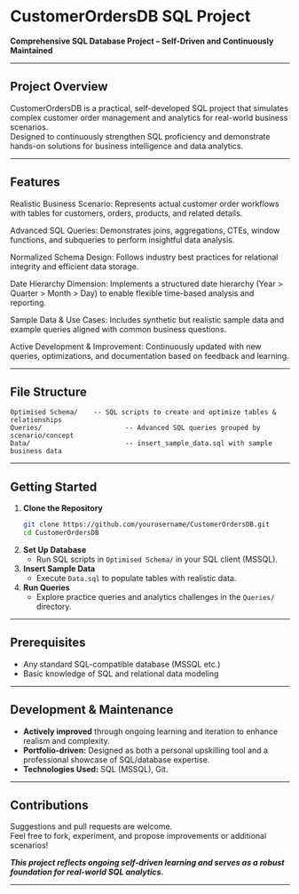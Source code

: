 # CustomerOrdersDB SQL Project

**Comprehensive SQL Database Project – Self-Driven and Continuously Maintained**

***

## Project Overview

CustomerOrdersDB is a practical, self-developed SQL project that simulates complex customer order management and analytics for real-world business scenarios.  
Designed to continuously strengthen SQL proficiency and demonstrate hands-on solutions for business intelligence and data analytics.

***

## Features

Realistic Business Scenario: Represents actual customer order workflows with tables for customers, orders, products, and related details.

Advanced SQL Queries: Demonstrates joins, aggregations, CTEs, window functions, and subqueries to perform insightful data analysis.

Normalized Schema Design: Follows industry best practices for relational integrity and efficient data storage.

Date Hierarchy Dimension: Implements a structured date hierarchy (Year > Quarter > Month > Day) to enable flexible time-based analysis and reporting.

Sample Data & Use Cases: Includes synthetic but realistic sample data and example queries aligned with common business questions.

Active Development & Improvement: Continuously updated with new queries, optimizations, and documentation based on feedback and learning.

***

## File Structure

```
Optimised Schema/    -- SQL scripts to create and optimize tables & relationships
Queries/                     -- Advanced SQL queries grouped by scenario/concept
Data/                        -- insert_sample_data.sql with sample business data
```

***

## Getting Started

1. **Clone the Repository**
    ```bash
    git clone https://github.com/yourusername/CustomerOrdersDB.git
    cd CustomerOrdersDB
    ```
2. **Set Up Database**
    - Run SQL scripts in `Optimised Schema/` in your SQL client (MSSQL).
3. **Insert Sample Data**
    - Execute `Data.sql` to populate tables with realistic data.
4. **Run Queries**
    - Explore practice queries and analytics challenges in the `Queries/` directory.

***

## Prerequisites

- Any standard SQL-compatible database (MSSQL etc.)
- Basic knowledge of SQL and relational data modeling

***

## Development & Maintenance

- **Actively improved** through ongoing learning and iteration to enhance realism and complexity.
- **Portfolio-driven:** Designed as both a personal upskilling tool and a professional showcase of SQL/database expertise.
- **Technologies Used:** SQL (MSSQL), Git.

***

## Contributions

Suggestions and pull requests are welcome.  
Feel free to fork, experiment, and propose improvements or additional scenarios!


**_This project reflects ongoing self-driven learning and serves as a robust foundation for real-world SQL analytics._**

***
